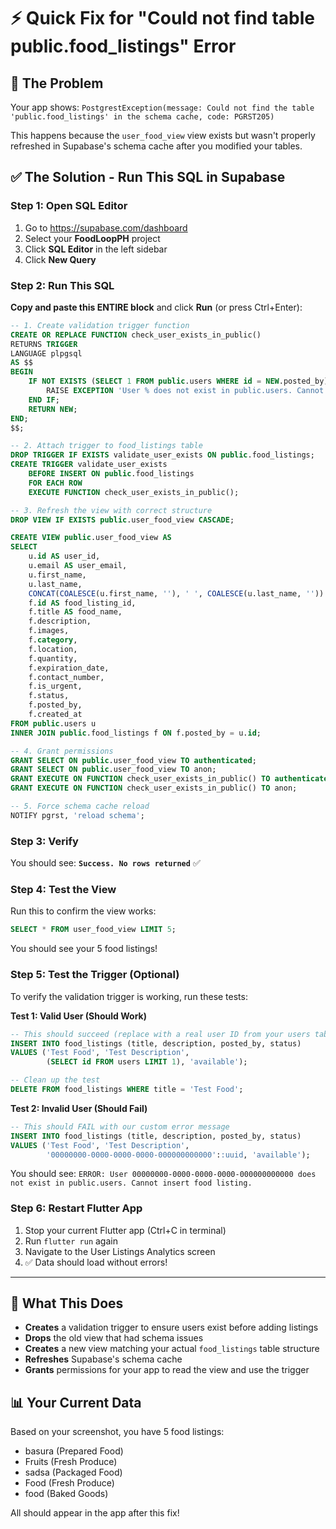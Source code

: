 # ⚡ Quick Fix for "Could not find table public.food_listings" Error

## 🔴 The Problem
Your app shows: `PostgrestException(message: Could not find the table 'public.food_listings' in the schema cache, code: PGRST205)`

This happens because the `user_food_view` view exists but wasn't properly refreshed in Supabase's schema cache after you modified your tables.

## ✅ The Solution - Run This SQL in Supabase

### Step 1: Open SQL Editor
1. Go to https://supabase.com/dashboard
2. Select your **FoodLoopPH** project  
3. Click **SQL Editor** in the left sidebar
4. Click **New Query**

### Step 2: Run This SQL

**Copy and paste this ENTIRE block** and click **Run** (or press Ctrl+Enter):

```sql
-- 1. Create validation trigger function
CREATE OR REPLACE FUNCTION check_user_exists_in_public()
RETURNS TRIGGER
LANGUAGE plpgsql
AS $$
BEGIN
    IF NOT EXISTS (SELECT 1 FROM public.users WHERE id = NEW.posted_by) THEN
        RAISE EXCEPTION 'User % does not exist in public.users. Cannot insert food listing.', NEW.posted_by;
    END IF;
    RETURN NEW;
END;
$$;

-- 2. Attach trigger to food_listings table
DROP TRIGGER IF EXISTS validate_user_exists ON public.food_listings;
CREATE TRIGGER validate_user_exists
    BEFORE INSERT ON public.food_listings
    FOR EACH ROW
    EXECUTE FUNCTION check_user_exists_in_public();

-- 3. Refresh the view with correct structure
DROP VIEW IF EXISTS public.user_food_view CASCADE;

CREATE VIEW public.user_food_view AS
SELECT 
    u.id AS user_id,
    u.email AS user_email,
    u.first_name,
    u.last_name,
    CONCAT(COALESCE(u.first_name, ''), ' ', COALESCE(u.last_name, '')) AS user_name,
    f.id AS food_listing_id,
    f.title AS food_name,
    f.description,
    f.images,
    f.category,
    f.location,
    f.quantity,
    f.expiration_date,
    f.contact_number,
    f.is_urgent,
    f.status,
    f.posted_by,
    f.created_at
FROM public.users u
INNER JOIN public.food_listings f ON f.posted_by = u.id;

-- 4. Grant permissions
GRANT SELECT ON public.user_food_view TO authenticated;
GRANT SELECT ON public.user_food_view TO anon;
GRANT EXECUTE ON FUNCTION check_user_exists_in_public() TO authenticated;
GRANT EXECUTE ON FUNCTION check_user_exists_in_public() TO anon;

-- 5. Force schema cache reload
NOTIFY pgrst, 'reload schema';
```

### Step 3: Verify
You should see: **`Success. No rows returned`** ✅

### Step 4: Test the View
Run this to confirm the view works:
```sql
SELECT * FROM user_food_view LIMIT 5;
```

You should see your 5 food listings!

### Step 5: Test the Trigger (Optional)
To verify the validation trigger is working, run these tests:

**Test 1: Valid User (Should Work)**
```sql
-- This should succeed (replace with a real user ID from your users table)
INSERT INTO food_listings (title, description, posted_by, status) 
VALUES ('Test Food', 'Test Description', 
        (SELECT id FROM users LIMIT 1), 'available');

-- Clean up the test
DELETE FROM food_listings WHERE title = 'Test Food';
```

**Test 2: Invalid User (Should Fail)**
```sql
-- This should FAIL with our custom error message
INSERT INTO food_listings (title, description, posted_by, status) 
VALUES ('Test Food', 'Test Description', 
        '00000000-0000-0000-0000-000000000000'::uuid, 'available');
```

You should see: `ERROR: User 00000000-0000-0000-0000-000000000000 does not exist in public.users. Cannot insert food listing.`

### Step 6: Restart Flutter App
1. Stop your current Flutter app (Ctrl+C in terminal)
2. Run `flutter run` again
3. Navigate to the User Listings Analytics screen
4. ✅ Data should load without errors!

---

## 🎯 What This Does
- **Creates** a validation trigger to ensure users exist before adding listings
- **Drops** the old view that had schema issues
- **Creates** a new view matching your actual `food_listings` table structure  
- **Refreshes** Supabase's schema cache
- **Grants** permissions for your app to read the view and use the trigger

## 📊 Your Current Data
Based on your screenshot, you have 5 food listings:
- basura (Prepared Food)
- Fruits (Fresh Produce)  
- sadsa (Packaged Food)
- Food (Fresh Produce)
- food (Baked Goods)

All should appear in the app after this fix!
